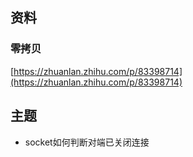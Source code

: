 ## 资料
### 零拷贝
[https://zhuanlan.zhihu.com/p/83398714](https://zhuanlan.zhihu.com/p/83398714)


## 主题
- socket如何判断对端已关闭连接
